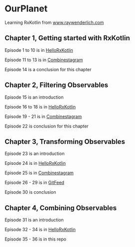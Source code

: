 # OurPlanet

Learning RxKotlin from www.raywenderlich.com

## Chapter 1, Getting started with RxKotlin

Episode 1 to 10 is in [HelloRxKotlin](https://github.com/KhinThiriSoe/HelloRxKotlin)

Episode 11 to 13 is in [Combinestagram](https://github.com/KhinThiriSoe/Combinestagram)

Episode 14 is a conclusion for this chapter

## Chapter 2, Filtering Observables

Episode 15 is an introduction

Episode 16 to 18 is in [HelloRxKotlin](https://github.com/KhinThiriSoe/HelloRxKotlin)

Episode 19 - 21 is in [Combinestagram](https://github.com/KhinThiriSoe/Combinestagram)

Episode 22 is conclusion for this chapter

## Chapter 3, Transforming Observables

Episode 23 is an introduction

Episode 24 is in [HelloRxKotlin](https://github.com/KhinThiriSoe/HelloRxKotlin)

Episode 25 is in [Combinestagram](https://github.com/KhinThiriSoe/Combinestagram)

Episode 26 - 29 is in [GitFeed](https://github.com/KhinThiriSoe/GitFeed)

Episode 30 is conclusion

## Chapter 4, Combining Observables

Episode 31 is an introduction

Episode 32 - 34 is in [HelloRxKotlin](https://github.com/KhinThiriSoe/HelloRxKotlin)

Episode 35 - 36 is in this repo 
